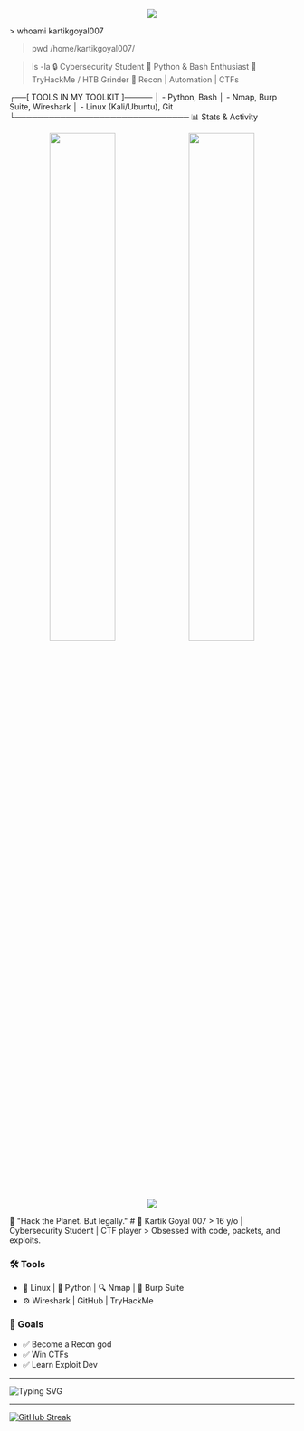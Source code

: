<p align="center"> <img src="https://readme-typing-svg.herokuapp.com?font=Fira+Code&duration=3000&pause=1000&color=1EFF00&center=true&width=435&lines=echo+%22Hey+I%27m+Kartik%22;echo+%22Cybersec+Learner%22;echo+%22TryHackMe+%7C+Python+%7C+Linux%22;echo+%22Recon+and+Script+Kiddie+Grind+Mode+ON%22" /> </p>
> whoami
kartikgoyal007

> pwd
/home/kartikgoyal007/

> ls -la
🔒 Cybersecurity Student
🐍 Python & Bash Enthusiast
🧠 TryHackMe / HTB Grinder
🎯 Recon | Automation | CTFs
> 
┌──[ TOOLS IN MY TOOLKIT ]─────
│  - Python, Bash
│  - Nmap, Burp Suite, Wireshark
│  - Linux (Kali/Ubuntu), Git
└───────────────────────────────
📊 Stats & Activity
<p align="center"> <img width="48%" src="https://github-readme-stats.vercel.app/api?username=kartikgoyal007&show_icons=true&theme=tokyonight" /> <img width="48%" src="https://github-readme-stats.vercel.app/api/top-langs/?username=kartikgoyal007&layout=compact&theme=tokyonight" /> </p>
<p align="center">
  <img src="https://raw.githubusercontent.com/kartikgoyal007/kartikgoyal007/output/github-contribution-grid-snake-dark.svg" />
</p>
💬 "Hack the Planet. But legally."
# 🧠 Kartik Goyal 007
> 16 y/o | Cybersecurity Student | CTF player  
> Obsessed with code, packets, and exploits.

### 🛠️ Tools
- 🐧 Linux | 🐍 Python | 🔍 Nmap | 🧪 Burp Suite  
- ⚙️ Wireshark | GitHub | TryHackMe  

### 🚀 Goals
- ✅ Become a Recon god  
- ✅ Win CTFs  
- ✅ Learn Exploit Dev  

---

![Typing SVG](https://readme-typing-svg.herokuapp.com?font=JetBrains+Mono&size=19&pause=1000&color=F74CFF&center=true&vCenter=true&width=500&lines=CTFs+are+my+gym;Python+is+my+weapon;Wireshark+is+my+mirror)

---

[![GitHub Streak](https://streak-stats.demolab.com?user=kartikgoyal007&theme=highcontrast&hide_border=true)](https://git.io/streak-stats)


